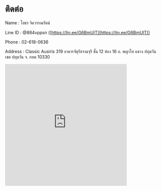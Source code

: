 # ติดต่อ
Name : 	โสธร จิตวรรณรัตน์

Line ID : 	@884vppsn ([https://lin.ee/G6BmUIT](https://lin.ee/G6BmUIT))

Phone	: 	02-618-0636

Address	:	Classic Ausiris 319 อาคารจัตุรัสจามจุรี ชั้น 12 ห้อง 16 ถ. พญาไท แขวง ปทุมวัน เขต ปทุมวัน จ. กทม 10330

<!-- Google Maps -->
<iframe src="https://www.google.com/maps/embed?pb=!1m14!1m8!1m3!1d15503.042683685693!2d100.5305695!3d13.7329345!3m2!1i1024!2i768!4f13.1!3m3!1m2!1s0x30e2992ac95a5c73%3A0x5f7c86c977474ee2!2z4LiI4Liy4Lih4LiI4Li44Lij4Li14Liq4LmB4LiE4Lin4Lij4LmM4oCL!5e0!3m2!1sth!2sth!4v1688118531692!5m2!1sth!2sth" width="400" height="400" style="border:0;" allowfullscreen="" loading="lazy" referrerpolicy="no-referrer-when-downgrade"></iframe>